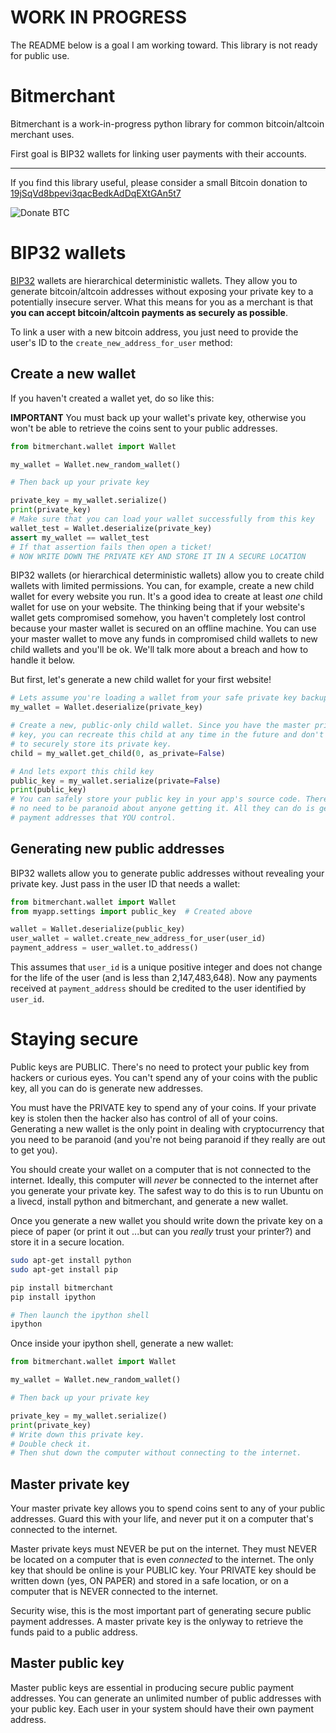 # WORK IN PROGRESS

The README below is a goal I am working toward. This library is not ready
for public use.

# Bitmerchant
Bitmerchant is a work-in-progress python library for common bitcoin/altcoin
merchant uses.

First goal is BIP32 wallets for linking user payments with their accounts.

---

If you find this library useful, please consider a small Bitcoin donation to
<a href="bitcoin://19jSqVd8bpevi3qacBedkAdDqEXtGAn5t7?amount=0.01&message=Donation%20for%20bitmerchant">19jSqVd8bpevi3qacBedkAdDqEXtGAn5t7</a>

![Donate BTC](https://raw.github.com/sbuss/bitmerchant/master/media/donation_btc_qr_code.png)

# BIP32 wallets

[BIP32](https://github.com/bitcoin/bips/blob/master/bip-0032.mediawiki#)
wallets are hierarchical deterministic wallets. They allow you to generate
bitcoin/altcoin addresses without exposing your private key to a potentially
insecure server. What this means for you as a merchant is that **you can accept
bitcoin/altcoin payments as securely as possible**.

To link a user with a new bitcoin address, you just need to provide the user's
ID to the `create_new_address_for_user` method:

## Create a new wallet

If you haven't created a wallet yet, do so like this:

**IMPORTANT** You must back up your wallet's private key, otherwise you won't
be able to retrieve the coins sent to your public addresses.

```python
from bitmerchant.wallet import Wallet

my_wallet = Wallet.new_random_wallet()

# Then back up your private key

private_key = my_wallet.serialize()
print(private_key)
# Make sure that you can load your wallet successfully from this key
wallet_test = Wallet.deserialize(private_key)
assert my_wallet == wallet_test
# If that assertion fails then open a ticket!
# NOW WRITE DOWN THE PRIVATE KEY AND STORE IT IN A SECURE LOCATION
```

BIP32 wallets (or hierarchical deterministic wallets) allow you to create
child wallets with limited permissions. You can, for example, create a new
child wallet for every website you run. It's a good idea to create at least
*one* child wallet for use on your website. The thinking being that if your
website's wallet gets compromised somehow, you haven't completely lost control
because your master wallet is secured on an offline machine. You can use your
master wallet to move any funds in compromised child wallets to new child
wallets and you'll be ok. We'll talk more about a breach and how to handle it
below.

But first, let's generate a new child wallet for your first website!

```python
# Lets assume you're loading a wallet from your safe private key backup
my_wallet = Wallet.deserialize(private_key)

# Create a new, public-only child wallet. Since you have the master private
# key, you can recreate this child at any time in the future and don't need
# to securely store its private key.
child = my_wallet.get_child(0, as_private=False)

# And lets export this child key
public_key = my_wallet.serialize(private=False)
print(public_key)
# You can safely store your public key in your app's source code. There's
# no need to be paranoid about anyone getting it. All they can do is generate
# payment addresses that YOU control.
```

## Generating new public addresses

BIP32 wallets allow you to generate public addresses without revealing your
private key. Just pass in the user ID that needs a wallet:

```python
from bitmerchant.wallet import Wallet
from myapp.settings import public_key  # Created above

wallet = Wallet.deserialize(public_key)
user_wallet = wallet.create_new_address_for_user(user_id)
payment_address = user_wallet.to_address()
```

This assumes that `user_id` is a unique positive integer and does not change
for the life of the user (and is less than 2,147,483,648). Now any payments
received at `payment_address` should be credited to the user identified by
`user_id`.

# Staying secure

Public keys are PUBLIC. There's no need to protect your public key from
hackers or curious eyes. You can't spend any of your coins with the public
key, all you can do is generate new addresses.

You must have the PRIVATE key to spend any of your coins. If your private
key is stolen then the hacker also has control of all of your coins.
Generating a new wallet is the only point in dealing with cryptocurrency
that you need to be paranoid (and you're not being paranoid if they really
are out to get you).

You should create your wallet on a computer that is not connected to the
internet. Ideally, this computer will *never* be connected to the internet
after you generate your private key. The safest way to do this is to run
Ubuntu on a livecd, install python and bitmerchant, and generate a new wallet.

Once you generate a new wallet you should write down the private key on a
piece of paper (or print it out ...but can you *really* trust your printer?)
and store it in a secure location.

```sh
sudo apt-get install python
sudo apt-get install pip

pip install bitmerchant
pip install ipython

# Then launch the ipython shell
ipython
```

Once inside your ipython shell, generate a new wallet:

```python
from bitmerchant.wallet import Wallet

my_wallet = Wallet.new_random_wallet()

# Then back up your private key

private_key = my_wallet.serialize()
print(private_key)
# Write down this private key.
# Double check it.
# Then shut down the computer without connecting to the internet.
```

## Master private key

Your master private key allows you to spend coins sent to any of your public
addresses. Guard this with your life, and never put it on a computer that's
connected to the internet.

Master private keys must NEVER be put on the internet. They must NEVER be
located on a computer that is even *connected* to the internet. The only key
that should be online is your PUBLIC key. Your PRIVATE key should be written
down (yes, ON PAPER) and stored in a safe location, or on a computer that is
NEVER connected to the internet.

Security wise, this is the most important part of generating secure public
payment addresses. A master private key is the onlyway to retrieve the funds
paid to a public address.

## Master public key

Master public keys are essential in producing secure public payment addresses.
You can generate an unlimited number of public addresses with your public key.
Each user in your system should have their own payment address.
